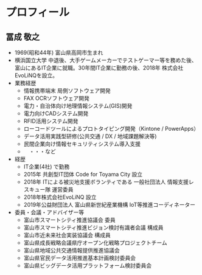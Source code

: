 # プロフィール
## 冨成 敬之
- 1969(昭和44年) 富山県高岡市生まれ
- 横浜国立大学 中退後、大手ゲームメーカーでテストゲーマー等を務めた後、富山にあるIT企業に就職。30年間IT企業に勤務の後、2018年 株式会社EvoLiNQを設立。
- 業務経歴
  - 情報携帯端末 局側ソフトウェア開発
  - FAX OCRソフトウェア開発
  - 電力・自治体向け地理情報システム(GIS)開発
  - 電力向けCADシステム開発
  - RFID活用システム開発
  - ローコードツールによるプロトタイピング開発（Kintone / PowerApps）
  - データ活用実践型研修(公共交通 / DX / 地域課題解決等)
  - 民間企業向け情報セキュリティシステム導入支援
  - 　・・・など
- 経歴
  - IT企業(4社) で勤務
  - 2015年 共創型IT団体 Code for Toyama City 設立
  - 2018年 ITによる被災地支援ボランティである 一般社団法人 情報支援レスキュー隊 運営委員
  - 2018年株式会社EvoLiNQ 設立
  - 2019年公益財団法人 富山県新世紀産業機構 IoT等推進コーディネーター
- 委員・会議・アドバイザー等
  - 富山市スマートシティ推進協議会 委員
  - 富山市スマートシティ推進ビジョン検討有識者会議 構成員
  - 富山市近未来社会実装協議会 構成員
  - 富山県成長戦略会議県庁オープン化戦略プロジェクトチーム
  - 富山県地域公共交通情報提供推進協議会
  - 富山県官民データ活用推進基本計画検討委員会
  - 富山県ビッグデータ活用プラットフォーム検討委員会
